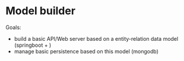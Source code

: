 # Model builder

Goals: 
- build a basic API/Web server based on a entity-relation data model (springboot + )
- manage basic persistence based on this model (mongodb)
